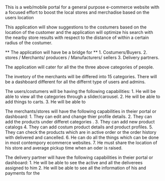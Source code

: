 This is a web/mobile portal for a general purpose e-commerce website with a focused effort to boost the local stores and merchadise based on the users location

This application will show suggestions to the costumers based on the location of the customer and the application will optimize his search with the nearby store results with respect to the distance of within a certain radius of the costumer. 

** The application will have be a bridge for **
    1. Costumers/Buyers. 
    2. stores / Merchants/ producers / Manufacturers/ sellers 
    3. Delivery partners. 

The application will cater for all the the three above categories of people. 

The invetory of the merchants will be differed into 15 categories. 
There will be a dashboard different for all the differnt type of users and admins.

The users/costumers will be having the following capabilities: 
    1. He will be able to view all the categories through a slider/carousel. 
    2. He will be able to add things to carts.
    3. He will be able to 

The merchants/stores will have the following capabilities in theier portal or dashboard: 
    1. They can edit and change thier profile details. 
    2. They can add the products under differet categories .
    3. They can add new product catalogs
    4. They can add costum product details and product profiles. 
    5. They can check the products which are in active order or the order history with delivered and cancelled. 
    6. He can do all the things which can be done in most contempory ecommerce websites. 
    7. He must share the location of his store and average pickup time when an oder is raised. 

The delivery partner will have the following capabilities in theier portal or dashboard: 
    1. He will be able to see the active and all the deliverees assigned to him
    2. He will be able to see all the information of his and payments for the 




